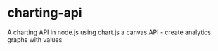 # charting-api
A charting API in node.js using chart.js a canvas API - create analytics graphs with values
